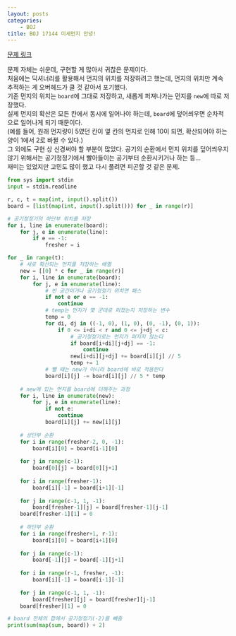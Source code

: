 ```yaml
---
layout: posts
categories:
    - BOJ
title: BOJ 17144 미세먼지 안녕!
---
```


[문제 링크](https://www.acmicpc.net/problem/17144)

문제 자체는 쉬운데, 구현할 게 많아서 귀찮은 문제이다.  
처음에는 딕셔너리를 활용해서 먼지의 위치를 저장하려고 했는데, 먼지의 위치만 계속 추적하는 게 오버헤드가 클 것 같아서 포기했다.  
기존 먼지의 위치는 `board`에 그대로 저장하고, 새롭게 퍼져나가는 먼지를 `new`에 따로 저장했다.  
실제 먼지의 확산은 모든 칸에서 동시에 일어나야 하는데, `board`에 덮어씌우면 순차적으로 일어나게 되기 때문이다.  
(예를 들어, 원래 먼지량이 5였던 칸이 옆 칸의 먼지로 인해 10이 되면, 확산되어야 하는 양이 1에서 2로 바뀔 수 있다.)  
그 외에도 구현 상 신경써야 할 부분이 많았다. 공기의 순환에서 먼지 위치를 덮어씌우지 않기 위해서는 공기청정기에서 빨아들이는 공기부터 순환시키거나 하는 등...  
재미는 있었지만 고민도 많이 했고 다시 풀려면 피곤할 것 같은 문제.

```python
from sys import stdin
input = stdin.readline

r, c, t = map(int, input().split())
board = [list(map(int, input().split())) for _ in range(r)]

# 공기청정기의 하단부 위치를 저장
for i, line in enumerate(board):
    for j, e in enumerate(line):
        if e == -1:
            fresher = i

for _ in range(t):
    # 새로 확산되는 먼지를 저장하는 배열
    new = [[0] * c for _ in range(r)]
    for i, line in enumerate(board):
        for j, e in enumerate(line):
            # 빈 공간이거나 공기청정기 위치면 패스
            if not e or e == -1:
                continue
            # temp는 먼지가 몇 군데로 퍼졌는지 저장하는 변수
            temp = 0
            for di, dj in ((-1, 0), (1, 0), (0, -1), (0, 1)):
                if 0 <= i+di < r and 0 <= j+dj < c:
                    # 공기청정기로는 먼지가 퍼지지 않는다
                    if board[i+di][j+dj] == -1:
                        continue
                    new[i+di][j+dj] += board[i][j] // 5
                    temp += 1
            # 뺄 때는 new가 아니라 board에 바로 적용한다
            board[i][j] -= board[i][j] // 5 * temp
    
    # new에 있는 먼지를 board에 더해주는 과정
    for i, line in enumerate(new):
        for j, e in enumerate(line):
            if not e:
                continue
            board[i][j] += new[i][j]
    
    # 상단부 순환
    for i in range(fresher-2, 0, -1):
        board[i][0] = board[i-1][0]
    
    for j in range(c-1):
        board[0][j] = board[0][j+1]
    
    for i in range(fresher-1):
        board[i][-1] = board[i+1][-1]
    
    for j in range(c-1, 1, -1):
        board[fresher-1][j] = board[fresher-1][j-1]
    board[fresher-1][1] = 0
    
    # 하단부 순환
    for i in range(fresher+1, r-1):
        board[i][0] = board[i+1][0]
    
    for j in range(c-1):
        board[-1][j] = board[-1][j+1]
    
    for i in range(r-1, fresher, -1):
        board[i][-1] = board[i-1][-1]
    
    for j in range(c-1, 1, -1):
        board[fresher][j] = board[fresher][j-1]
    board[fresher][1] = 0

# board 전체의 합에서 공기청정기(-2)를 빼줌
print(sum(map(sum, board)) + 2)
```
